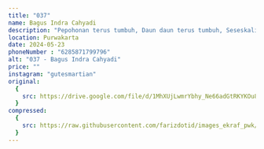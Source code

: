 ```yaml
---
title: "037"
name: Bagus Indra Cahyadi
description: "Pepohonan terus tumbuh, Daun daun terus tumbuh, Seseskali daun jatuh, Serangga dan bunga bunga, Matahari dan cahaya, Mata air dan air mata, Dikunyahnya kesedihan, Mengusir ketakutan, Mengumpulkan luka luka, Akupun harus tumbuh Kuat, sekuat cinta, sekuat kehidupan Akupun harus tumbuh Meski harus menyimpan Letih ini sejenak Akupu harus tumbuh Meski seperti daun Kadang aku terjatuh Aku harus tenang Setenang mata air Selalu jernih bergerak Meskipun kali ini  Air mata menjadi lauk Makan malamku."
location: Purwakarta
date: 2024-05-23
phoneNumber : "6285871799796"
alt: "037 - Bagus Indra Cahyadi"
price: ""
instagram: "gutesmartian"
original:
  {
    src: https://drive.google.com/file/d/1MhXUjLwmrYbhy_Ne66adGtRKYKOu8GHG/view?usp=sharing,
  }
compressed:
  {
    src: https://raw.githubusercontent.com/farizdotid/images_ekraf_pwk/main/purwarupa/compressed/037_bagus.png,
  }
---
```

